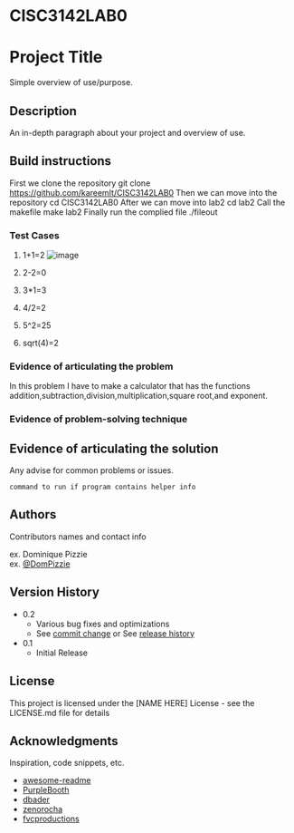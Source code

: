 # CISC3142LAB0
# Project Title

Simple overview of use/purpose.

## Description

An in-depth paragraph about your project and overview of use.

## Build instructions
First we clone the repository 
git clone https://github.com/kareemIt/CISC3142LAB0
Then we can move into the repository
cd CISC3142LAB0
After we can move into lab2
cd lab2
Call the makefile
make lab2
Finally run the complied file
./fileout

### Test Cases
1. 1+1=2
![image](https://user-images.githubusercontent.com/49353198/159611582-6b5b9fdb-be97-4c71-a825-0da15e5ccf3e.png)

2. 2-2=0
3. 3*1=3
4. 4/2=2
5. 5^2=25
6. sqrt(4)=2


### Evidence of articulating the problem
In this problem I have to make a calculator that has the functions addition,subtraction,division,multiplication,square root,and exponent.
### Evidence of problem-solving technique


## Evidence of articulating the solution

Any advise for common problems or issues.
```
command to run if program contains helper info
```

## Authors

Contributors names and contact info

ex. Dominique Pizzie  
ex. [@DomPizzie](https://twitter.com/dompizzie)

## Version History

* 0.2
    * Various bug fixes and optimizations
    * See [commit change]() or See [release history]()
* 0.1
    * Initial Release

## License

This project is licensed under the [NAME HERE] License - see the LICENSE.md file for details

## Acknowledgments

Inspiration, code snippets, etc.
* [awesome-readme](https://github.com/matiassingers/awesome-readme)
* [PurpleBooth](https://gist.github.com/PurpleBooth/109311bb0361f32d87a2)
* [dbader](https://github.com/dbader/readme-template)
* [zenorocha](https://gist.github.com/zenorocha/4526327)
* [fvcproductions](https://gist.github.com/fvcproductions/1bfc2d4aecb01a834b46)

